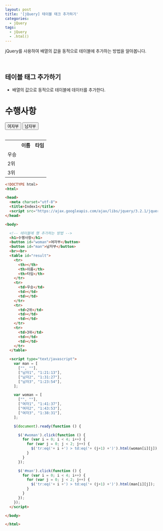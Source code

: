 ```yaml
---
layout: post
title: '[jQuery] 테이블 태크 추가하기'
categories:
  - jQuery
tags:
  - jQuery
  - .html()
---
```


jQuery를 사용하여 배열의 값을 동적으로 테이블에 추가하는 방법을 알아봅니다.

<br>



## 테이블 태그 추가하기


- 배열의 값으로 동적으로 테이블에 데이터를 추가한다.

<div class="example">
  <h1>수행사항</h1>
  <button id="woman">여자부</button>
  <button id="man">남자부</button>
  <br><br>
  <table id="result">
    <tr>
      <th></th>
      <th>이름</th>
      <th>타임</th>
    </tr>
    <tr>
      <td>우승</td>
      <td></td>
      <td></td>
    </tr>
    <tr>
      <td>2위</td>
      <td></td>
      <td></td>
    </tr>
    <tr>
      <td>3위</td>
      <td></td>
      <td></td>
    </tr>
  </table>

  <script type="text/javascript">
    var man = [
      ["", ""],
      ["남자1", "1:21:13"],
      ["남자2", "1:31:27"],
      ["남자3", "1:23:54"],
    ];

    var woman = [
      ["", ""],
      ["여자1", "1:41:37"],
      ["여자2", "1:43:53"],
      ["여자3", "1:38:31"],
    ];

    $(document).ready(function () {

      $('#woman').click(function () {
        for (var i = 0; i < 4; i++) {
          for (var j = 0; j < 2; j++) {
            $('#result tr:eq('+ i +') > td:eq('+ (j+1) +')').html(woman[i][j]);
          }
        }
      });

      $('#man').click(function () {
        for (var i = 0; i < 4; i++) {
          for (var j = 0; j < 2; j++) {
            $('#result tr:eq('+ i +') > td:eq('+ (j+1) +')').html(man[i][j]);
          }
        }
      });
    });
  </script>
</div>

```html
<!DOCTYPE html>
<html>

<head>
  <meta charset="utf-8">
  <title>Index1</title>
  <script src="https://ajax.googleapis.com/ajax/libs/jquery/3.2.1/jquery.min.js"></script>
</head>

<body>

  <!-- 테이블에 행 추가하는 방법 -->
  <h1>수행사항</h1>
  <button id="woman">여자부</button>
  <button id="man">남자부</button>
  <br><br>
  <table id="result">
    <tr>
      <th></th>
      <th>이름</th>
      <th>타임</th>
    </tr>
    <tr>
      <td>우승</td>
      <td></td>
      <td></td>
    </tr>
    <tr>
      <td>2위</td>
      <td></td>
      <td></td>
    </tr>
    <tr>
      <td>3위</td>
      <td></td>
      <td></td>
    </tr>
  </table>

  <script type="text/javascript">
    var man = [
      ["", ""],
      ["남자1", "1:21:13"],
      ["남자2", "1:31:27"],
      ["남자3", "1:23:54"],
    ];

    var woman = [
      ["", ""],
      ["여자1", "1:41:37"],
      ["여자2", "1:43:53"],
      ["여자3", "1:38:31"],
    ];

    $(document).ready(function () {

      $('#woman').click(function () {
        for (var i = 0; i < 4; i++) {
          for (var j = 0; j < 2; j++) {
            $('tr:eq('+ i +') > td:eq('+ (j+1) +')').html(woman[i][j]);
          }
        }
      });

      $('#man').click(function () {
        for (var i = 0; i < 4; i++) {
          for (var j = 0; j < 2; j++) {
            $('tr:eq('+ i +') > td:eq('+ (j+1) +')').html(man[i][j]);
          }
        }
      });
    });
  </script>

</body>

</html>
```
